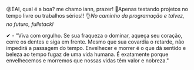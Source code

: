 😜EAI, qual é a boa? me chamo iann, prazer!
🤣Apenas testando projetos no tempo livre ou trabalhos sérios!!
👌*No caminho da programação e talvez, no futuro, fullstack!*

✔ - "Viva com orgulho. Se sua fraqueza o dominar, aqueça seu coração, cerre os dentes e siga em frente. Mesmo que sua covardia o retarde, não impedirá a passagem do tempo. Envelhecer e morrer é o que dá sentido e beleza ao tempo fugaz de uma vida humana. É exatamente porque envelhecemos e morremos que nossas vidas têm valor e nobreza."

